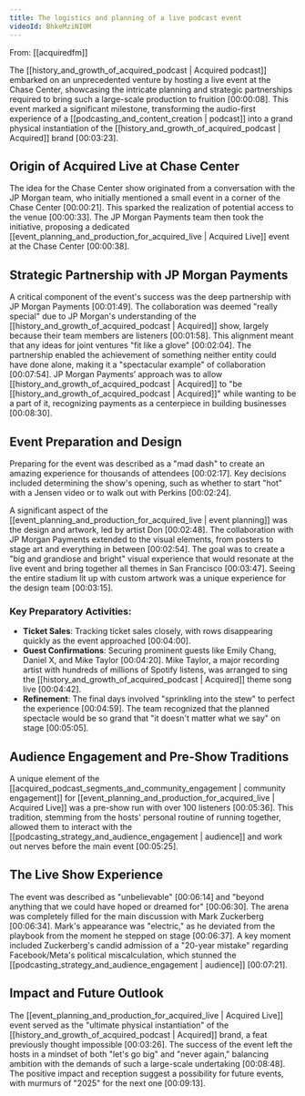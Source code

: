 ```yaml
---
title: The logistics and planning of a live podcast event
videoId: BhkeMziNI0M
---
```


From: [[acquiredfm]] <br/> 

The [[history_and_growth_of_acquired_podcast | Acquired podcast]] embarked on an unprecedented venture by hosting a live event at the Chase Center, showcasing the intricate planning and strategic partnerships required to bring such a large-scale production to fruition <a class="yt-timestamp" data-t="00:00:08">[00:00:08]</a>. This event marked a significant milestone, transforming the audio-first experience of a [[podcasting_and_content_creation | podcast]] into a grand physical instantiation of the [[history_and_growth_of_acquired_podcast | Acquired]] brand <a class="yt-timestamp" data-t="00:03:23">[00:03:23]</a>.

## Origin of Acquired Live at Chase Center

The idea for the Chase Center show originated from a conversation with the JP Morgan team, who initially mentioned a small event in a corner of the Chase Center <a class="yt-timestamp" data-t="00:00:21">[00:00:21]</a>. This sparked the realization of potential access to the venue <a class="yt-timestamp" data-t="00:00:33">[00:00:33]</a>. The JP Morgan Payments team then took the initiative, proposing a dedicated [[event_planning_and_production_for_acquired_live | Acquired Live]] event at the Chase Center <a class="yt-timestamp" data-t="00:00:38">[00:00:38]</a>.

## Strategic Partnership with JP Morgan Payments

A critical component of the event's success was the deep partnership with JP Morgan Payments <a class="yt-timestamp" data-t="00:01:49">[00:01:49]</a>. The collaboration was deemed "really special" due to JP Morgan's understanding of the [[history_and_growth_of_acquired_podcast | Acquired]] show, largely because their team members are listeners <a class="yt-timestamp" data-t="00:01:58">[00:01:58]</a>. This alignment meant that any ideas for joint ventures "fit like a glove" <a class="yt-timestamp" data-t="00:02:04">[00:02:04]</a>. The partnership enabled the achievement of something neither entity could have done alone, making it a "spectacular example" of collaboration <a class="yt-timestamp" data-t="00:07:54">[00:07:54]</a>. JP Morgan Payments’ approach was to allow [[history_and_growth_of_acquired_podcast | Acquired]] to "be [[history_and_growth_of_acquired_podcast | Acquired]]" while wanting to be a part of it, recognizing payments as a centerpiece in building businesses <a class="yt-timestamp" data-t="00:08:30">[00:08:30]</a>.

## Event Preparation and Design

Preparing for the event was described as a "mad dash" to create an amazing experience for thousands of attendees <a class="yt-timestamp" data-t="00:02:17">[00:02:17]</a>. Key decisions included determining the show's opening, such as whether to start "hot" with a Jensen video or to walk out with Perkins <a class="yt-timestamp" data-t="00:02:24">[00:02:24]</a>.

A significant aspect of the [[event_planning_and_production_for_acquired_live | event planning]] was the design and artwork, led by artist Don <a class="yt-timestamp" data-t="00:02:48">[00:02:48]</a>. The collaboration with JP Morgan Payments extended to the visual elements, from posters to stage art and everything in between <a class="yt-timestamp" data-t="00:02:54">[00:02:54]</a>. The goal was to create a "big and grandiose and bright" visual experience that would resonate at the live event and bring together all themes in San Francisco <a class="yt-timestamp" data-t="00:03:47">[00:03:47]</a>. Seeing the entire stadium lit up with custom artwork was a unique experience for the design team <a class="yt-timestamp" data-t="00:03:15">[00:03:15]</a>.

### Key Preparatory Activities:
*   **Ticket Sales**: Tracking ticket sales closely, with rows disappearing quickly as the event approached <a class="yt-timestamp" data-t="00:04:00">[00:04:00]</a>.
*   **Guest Confirmations**: Securing prominent guests like Emily Chang, Daniel X, and Mike Taylor <a class="yt-timestamp" data-t="00:04:20">[00:04:20]</a>. Mike Taylor, a major recording artist with hundreds of millions of Spotify listens, was arranged to sing the [[history_and_growth_of_acquired_podcast | Acquired]] theme song live <a class="yt-timestamp" data-t="00:04:42">[00:04:42]</a>.
*   **Refinement**: The final days involved "sprinkling into the stew" to perfect the experience <a class="yt-timestamp" data-t="00:04:59">[00:04:59]</a>. The team recognized that the planned spectacle would be so grand that "it doesn't matter what we say" on stage <a class="yt-timestamp" data-t="00:05:05">[00:05:05]</a>.

## Audience Engagement and Pre-Show Traditions

A unique element of the [[acquired_podcast_segments_and_community_engagement | community engagement]] for [[event_planning_and_production_for_acquired_live | Acquired Live]] was a pre-show run with over 100 listeners <a class="yt-timestamp" data-t="00:05:36">[00:05:36]</a>. This tradition, stemming from the hosts' personal routine of running together, allowed them to interact with the [[podcasting_strategy_and_audience_engagement | audience]] and work out nerves before the main event <a class="yt-timestamp" data-t="00:05:25">[00:05:25]</a>.

## The Live Show Experience

The event was described as "unbelievable" <a class="yt-timestamp" data-t="00:06:14">[00:06:14]</a> and "beyond anything that we could have hoped or dreamed for" <a class="yt-timestamp" data-t="00:06:30">[00:06:30]</a>. The arena was completely filled for the main discussion with Mark Zuckerberg <a class="yt-timestamp" data-t="00:06:34">[00:06:34]</a>. Mark's appearance was "electric," as he deviated from the playbook from the moment he stepped on stage <a class="yt-timestamp" data-t="00:06:37">[00:06:37]</a>. A key moment included Zuckerberg's candid admission of a "20-year mistake" regarding Facebook/Meta's political miscalculation, which stunned the [[podcasting_strategy_and_audience_engagement | audience]] <a class="yt-timestamp" data-t="00:07:21">[00:07:21]</a>.

## Impact and Future Outlook

The [[event_planning_and_production_for_acquired_live | Acquired Live]] event served as the "ultimate physical instantiation" of the [[history_and_growth_of_acquired_podcast | Acquired]] brand, a feat previously thought impossible <a class="yt-timestamp" data-t="00:03:26">[00:03:26]</a>. The success of the event left the hosts in a mindset of both "let's go big" and "never again," balancing ambition with the demands of such a large-scale undertaking <a class="yt-timestamp" data-t="00:08:48">[00:08:48]</a>. The positive impact and reception suggest a possibility for future events, with murmurs of "2025" for the next one <a class="yt-timestamp" data-t="00:09:13">[00:09:13]</a>.